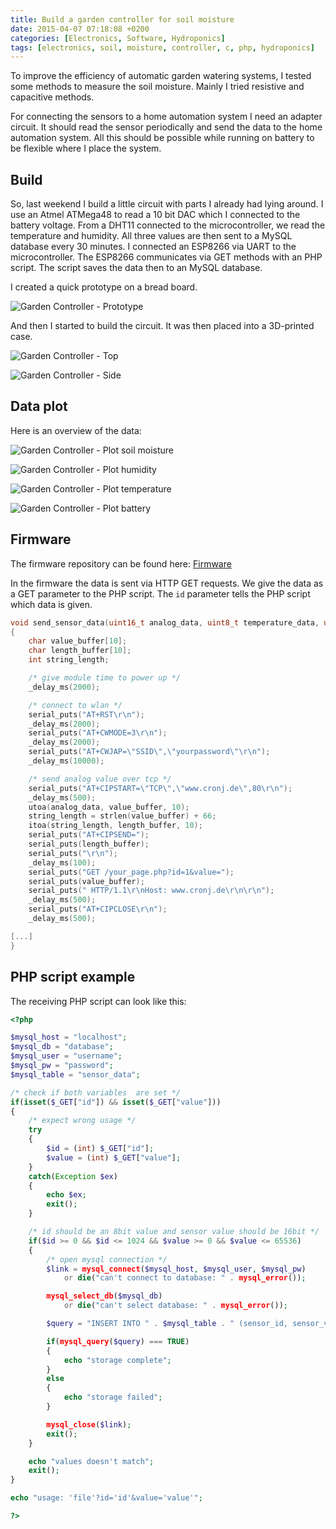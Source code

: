 ```yaml
---
title: Build a garden controller for soil moisture
date: 2015-04-07 07:18:08 +0200
categories: [Electronics, Software, Hydroponics]
tags: [electronics, soil, moisture, controller, c, php, hydroponics]
---
```


To improve the efficiency of automatic garden watering systems, I tested some methods to measure the soil moisture.
Mainly I tried resistive and capacitive methods.

For connecting the sensors to a home automation system I need an adapter circuit.
It should read the sensor periodically and send the data to the home automation system.
All this should be possible while running on battery to be flexible where I place the system.

## Build

So, last weekend I build a little circuit with parts I already had lying around.
I use an Atmel ATMega48 to read a 10 bit DAC which I connected to the battery voltage.
From a DHT11 connected to the microcontroller, we read the temperature and humidity.
All three values are then sent to a MySQL database every 30 minutes.
I connected an ESP8266 via UART to the microcontroller.
The ESP8266 communicates via GET methods with an PHP script.
The script saves the data then to an MySQL database.

I created a quick prototype on a bread board.

![Garden Controller - Prototype](/assets/img/2015-04-07/2015-04-07-garden-controller-breadboard.jpg)

And then I started to build the circuit.
It was then placed into a 3D-printed case.

![Garden Controller - Top](/assets/img/2015-04-07/2015-05-10-garden-controller-top.jpg)

![Garden Controller - Side](/assets/img/2015-04-07/2015-05-10-garden-controller-side.jpg)

## Data plot

Here is an overview of the data:

![Garden Controller - Plot soil moisture](/assets/img/2015-04-07/2015-09-26-garden-controller-plot-soil-moisture.png)

![Garden Controller - Plot humidity](/assets/img/2015-04-07/2015-09-26-garden-controller-plot-humidity.png)

![Garden Controller - Plot temperature](/assets/img/2015-04-07/2015-09-26-garden-controller-plot-temperature.png)

![Garden Controller - Plot battery](/assets/img/2015-04-07/2015-09-26-garden-controller-plot-battery.png)

## Firmware

The firmware repository can be found here: [Firmware](https://github.com/cronJ/GardenController)

In the firmware the data is sent via HTTP GET requests.
We give the data as a GET parameter to the PHP script.
The `id` parameter tells the PHP script which data is given.

```c
void send_sensor_data(uint16_t analog_data, uint8_t temperature_data, uint8_t humidity_data)
{
	char value_buffer[10];
	char length_buffer[10];
	int string_length;

	/* give module time to power up */
	_delay_ms(2000);

	/* connect to wlan */
	serial_puts("AT+RST\r\n");
	_delay_ms(2000);
	serial_puts("AT+CWMODE=3\r\n");
	_delay_ms(2000);
	serial_puts("AT+CWJAP=\"SSID\",\"yourpassword\"\r\n");
	_delay_ms(10000);

	/* send analog value over tcp */
	serial_puts("AT+CIPSTART=\"TCP\",\"www.cronj.de\",80\r\n");
	_delay_ms(500);
	utoa(analog_data, value_buffer, 10);
	string_length = strlen(value_buffer) + 66;
	itoa(string_length, length_buffer, 10);
	serial_puts("AT+CIPSEND=");
	serial_puts(length_buffer);
	serial_puts("\r\n");
	_delay_ms(100);
	serial_puts("GET /your_page.php?id=1&value=");
	serial_puts(value_buffer);
	serial_puts(" HTTP/1.1\r\nHost: www.cronj.de\r\n\r\n");
	_delay_ms(500);
	serial_puts("AT+CIPCLOSE\r\n");
	_delay_ms(500);

[...]
}
```

## PHP script example

The receiving PHP script can look like this:

```php
<?php

$mysql_host = "localhost";
$mysql_db = "database";
$mysql_user = "username";
$mysql_pw = "password";
$mysql_table = "sensor_data";

/* check if both variables  are set */
if(isset($_GET["id"]) && isset($_GET["value"]))
{
	/* expect wrong usage */
	try
	{
		$id = (int) $_GET["id"];
		$value = (int) $_GET["value"];
	}
	catch(Exception $ex)
	{
		echo $ex;
		exit();
	}

	/* id should be an 8bit value and sensor value should be 16bit */
	if($id >= 0 && $id <= 1024 && $value >= 0 && $value <= 65536)
	{
		/* open mysql connection */
		$link = mysql_connect($mysql_host, $mysql_user, $mysql_pw)
			or die("can't connect to database: " . mysql_error());

		mysql_select_db($mysql_db)
			or die("can't select database: " . mysql_error());

		$query = "INSERT INTO " . $mysql_table . " (sensor_id, sensor_value) VALUES ('" . $id . "', '" . $value . "')";

		if(mysql_query($query) === TRUE)
		{
			echo "storage complete";
		}
		else
		{
			echo "storage failed";
		}

		mysql_close($link);
		exit();
	}

	echo "values doesn't match";
	exit();
}

echo "usage: 'file'?id='id'&value='value'";

?>
```
